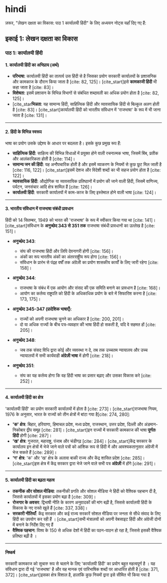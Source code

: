 # hindi

ज़रूर, "लेखन दक्षता का विकास: पाठ 1 कार्यालयी हिंदी" के लिए अध्ययन नोट्स यहाँ दिए गए हैं:

## इकाई 1: लेखन दक्षता का विकास

### पाठ 1: कार्यालयी हिंदी

#### **1. कार्यालयी हिंदी का अभिप्राय (अर्थ)**

* **परिभाषा**: कार्यालयी हिंदी का तात्पर्य उस हिंदी से है जिसका प्रयोग सरकारी कार्यालयों के प्रशासनिक और कामकाज के दौरान किया जाता है [cite: 82, 125]। [cite_start]इसे **कामकाजी हिंदी** भी कहा जाता है [cite: 83]।
* **विशेषता**: इसमें प्रशासन के विभिन्न विभागों से संबंधित शब्दावली का अधिक प्रयोग होता है [cite: 82, 125]।
* [cite_star**भिन्नता**: यह सामान्य हिंदी, साहित्यिक हिंदी और व्यावसायिक हिंदी से बिल्कुल अलग होती है [cite: 83]। [cite_start]कार्यालयी हिंदी को भारतीय संविधान में 'राजभाषा' के रूप में भी जाना जाता है [cite: 131]।

---

#### **2. हिंदी के विभिन्न स्वरूप**

भाषा का प्रयोग उसके उद्देश्य के आधार पर बदलता है। इसके कुछ प्रमुख रूप हैं:

* **साहित्यिक हिंदी**: साहित्य की विभिन्न विधाओं में प्रयुक्त होने वाली रचनात्मक भाषा, जिसमें बिंब, प्रतीक और आलंकारिकता होती है [cite: 114]।
* **सामान्य जन की हिंदी**: यह अनौपचारिक होती है और इसमें व्याकरण के नियमों से कुछ छूट मिल जाती है [cite: 116, 122]। [cite_start]इसमें देशज और विदेशी शब्दों का भी सहज प्रयोग होता है [cite: 122]।
* **व्यावसायिक हिंदी**: औद्योगिक या व्यावसायिक प्रतिष्ठानों में प्रयोग की जाने वाली हिंदी, जिसमें वाणिज्य, पर्यटन, जनसंचार आदि क्षेत्र शामिल हैं [cite: 126]।
* **कार्यालयी हिंदी**: सरकारी कार्यालयों में काम-काज के लिए इस्तेमाल होने वाली भाषा [cite: 124]।

---

#### **3. भारतीय संविधान में राजभाषा संबंधी प्रावधान**

हिंदी को 14 सितम्बर, 1949 को भारत की 'राजभाषा' के रूप में स्वीकार किया गया था [cite: 141]। [cite_start]संविधान के **अनुच्छेद 343 से 351 तक** राजभाषा संबंधी प्रावधानों का उल्लेख है [cite: 151]।

* **अनुच्छेद 343**:
    * संघ की राजभाषा हिंदी और लिपि देवनागरी होगी [cite: 156]।
    * अंकों का रूप भारतीय अंकों का अंतरराष्ट्रीय रूप होगा [cite: 156]।
    * संविधान के प्रारंभ से पंद्रह वर्षों तक अंग्रेज़ी का प्रयोग शासकीय कार्यों के लिए जारी रहेगा [cite: 158]।

* **अनुच्छेद 344**:
    * राजभाषा के संबंध में एक आयोग और संसद की एक समिति बनाने का प्रावधान है [cite: 168]।
    * आयोग का कर्तव्य राष्ट्रपति को हिंदी के अधिकाधिक प्रयोग के बारे में सिफारिश करना है [cite: 173, 175]।

* **अनुच्छेद 345-347 (प्रादेशिक भाषाएँ)**:
    * राज्यों को अपनी राजभाषा चुनने का अधिकार है [cite: 200, 201]।
    * दो या अधिक राज्यों के बीच पत्र-व्यवहार की भाषा हिंदी हो सकती है, यदि वे सहमत हों [cite: 205]।

* **अनुच्छेद 348**:
    * जब तक संसद विधि द्वारा कोई और व्यवस्था न दे, तब तक उच्चतम न्यायालय और उच्च न्यायालयों में सभी कार्यवाही **अंग्रेज़ी भाषा** में होगी [cite: 218]।

* **अनुच्छेद 351**:
    * संघ का यह कर्तव्य होगा कि वह हिंदी भाषा का प्रसार बढ़ाए और उसका विकास करे [cite: 252]।

---

#### **4. कार्यालयी हिंदी का क्षेत्र**

'कार्यालयी हिंदी' का प्रयोग सरकारी कार्यालयों में होता है [cite: 273]। [cite_start]राजभाषा नियम, 1976 के अनुसार, भारत के राज्यों को तीन क्षेत्रों में बांटा गया है[cite: 274, 280]:

* **'क' क्षेत्र**: बिहार, हरियाणा, हिमाचल प्रदेश, मध्य प्रदेश, राजस्थान, उत्तर प्रदेश, दिल्ली और अंडमान-निकोबार द्वीप समूह [cite: 281]। [cite_start]इन राज्यों में सरकारी कामकाज की भाषा **पूर्णतः हिंदी** होगी [cite: 287]।
* **'ख' क्षेत्र**: गुजरात, महाराष्ट्र, पंजाब और चंडीगढ़ [cite: 284]। [cite_start]केंद्र सरकार के कार्यालय इन क्षेत्रों में भेजे जाने वाले पत्रों को आंशिक रूप से हिंदी में और आवश्यकतानुसार अंग्रेजी में भेज सकते हैं [cite: 289]।
* **'ग' क्षेत्र**: 'क' और 'ख' क्षेत्र के अलावा बाकी राज्य और केंद्र शासित प्रदेश [cite: 285]। [cite_start]इस क्षेत्र में केंद्र सरकार द्वारा भेजे जाने वाले सभी पत्र **अंग्रेज़ी** में होंगे [cite: 291]।

---

#### **5. कार्यालयी हिंदी का बढ़ता महत्व**

* **तकनीक और सोशल मीडिया**: तकनीकी प्रगति और सोशल मीडिया ने हिंदी को वैश्विक पहचान दी है, जिससे कार्यालयों में इसका प्रयोग बढ़ा है [cite: 309]।
* **रोजगार के अवसर**: द्विभाषी नीति के कारण अनुवादकों की मांग बढ़ी है, जिससे कार्यालयी हिंदी के विकास के नए रास्ते खुले हैं [cite: 337, 338]।
* **सरकारी नीतियाँ**: केंद्र सरकार और कई राज्य सरकारें सोशल मीडिया पर जनता से सीधे संवाद के लिए हिंदी का उपयोग कर रही हैं । [cite_start]सभी मंत्रालयों को अपनी वेबसाइट हिंदी और अंग्रेजी दोनों में बनाने के निर्देश दिए गए हैं 
* **वैश्विक पहचान**: विश्व के 150 से अधिक देशों में हिंदी का पठन-पाठन हो रहा है, जिससे इसकी वैश्विक प्रतिष्ठा बढ़ी है ।

---

#### **निष्कर्ष**

सरकारी कामकाज को सुचारु रूप से चलाने के लिए 'कार्यालयी हिंदी' का प्रयोग बहुत महत्वपूर्ण है । यह संविधान द्वारा दी गई 'राजभाषा' है और यह मानक एवं पारिभाषिक शब्दों पर आधारित होती है [cite: 371, 372]। [cite_start]इसका क्षेत्र विशाल है, हालांकि कुछ नियमों द्वारा इसे सीमित भी किया गया है 
